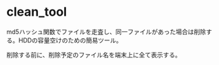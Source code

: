 clean_tool
==========

md5ハッシュ関数でファイルを走査し、同一ファイルがあった場合は削除する。HDDの容量空けのための簡易ツール。

削除する前に、削除予定のファイル名を端末上に全て表示する。
